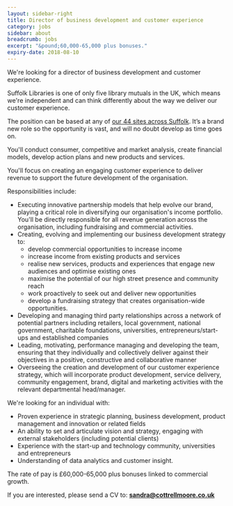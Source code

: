 ```yaml
---
layout: sidebar-right
title: Director of business development and customer experience
category: jobs
sidebar: about
breadcrumb: jobs
excerpt: "&pound;60,000-65,000 plus bonuses."
expiry-date: 2018-08-10
---
```


We're looking for a director of business development and customer experience.

Suffolk Libraries is one of only five library mutuals in the UK, which means we're independent and can think differently about the way we deliver our customer experience.

The position can be based at any of [our 44 sites across Suffolk](/libraries/). It’s a brand new role so the opportunity is vast, and will no doubt develop as time goes on.

You'll conduct consumer, competitive and market analysis, create financial models, develop action plans and new products and services.

You'll focus on creating an engaging customer experience to deliver revenue to support the future development of the organisation.

Responsibilities include:

- Executing innovative partnership models that help evolve our brand, playing a critical role in diversifying our organisation's income portfolio. You'll be directly responsible for all revenue generation across the organisation, including fundraising and commercial activities.
- Creating, evolving and implementing our business development strategy to:
    - develop commercial opportunities to increase income
    - increase income from existing products and services
    - realise new services, products and experiences that engage new audiences and optimise existing ones
    - maximise the potential of our high street presence and community reach
    - work proactively to seek out and deliver new opportunities
    - develop a fundraising strategy that creates organisation-wide opportunities.
- Developing and managing third party relationships across a network of potential partners including retailers, local government, national government, charitable foundations, universities, entrepreneurs/start-ups and established companies
- Leading, motivating, performance managing and developing the team, ensuring that they individually and collectively deliver against their objectives in a positive, constructive and collaborative manner
- Overseeing the creation and development of our customer experience strategy, which will incorporate product development, service delivery, community engagement, brand, digital and marketing activities with the relevant departmental head/manager.

We're looking for an individual with:

- Proven experience in strategic planning, business development, product management and innovation or related fields
- An ability to set and articulate vision and strategy, engaging with external stakeholders (including potential clients)
- Experience with the start-up and technology community, universities and entrepreneurs
- Understanding of data analytics and customer insight.

The rate of pay is &pound;60,000-65,000 plus bonuses linked to commercial growth.

If you are interested, please send a CV to: **sandra@cottrellmoore.co.uk**
